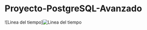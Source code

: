 # Proyecto-PostgreSQL-Avanzado
![Linea del tiempo]![Linea del tiempo](https://github.com/Ericktb27/Proyecto-PostgreSQL-Avanzado/assets/173080878/5b121614-96b8-4bff-af55-213765b0a542)
